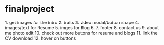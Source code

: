 # finalproject
<index1>
1. get images for the intro
2. traits
3. video modal/button shape
4. images/text for Resume
5. imges for Blog
6.
7. footer
8. contact us
9. about me photo edit
10. check out more buttons for resume and blogs
11. link the CV download
12. hover on buttons
